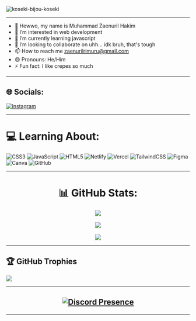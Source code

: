 ![koseki-bijou-koseki](https://github.com/user-attachments/assets/4736aa8d-5e1c-4b6d-8710-d16df4cf1d10)

---
- 👋 Hewwo, my name is Muhammad Zaenuril Hakim
- 👀 I’m interested in web development
- 🌱 I’m currently learning javascript
- 💞️ I’m looking to collaborate on uhh... idk bruh, that's tough
- 📫 How to reach me zaenurilrimuru@gmail.com
- 😄 Pronouns: He/Him
- ⚡ Fun fact: I like crepes so much
  
---
## 🌐 Socials:
[![Instagram](https://img.shields.io/badge/Instagram-%23E4405F.svg?logo=Instagram&logoColor=white)](https://instagram.com/zaenrll) 

---

# 💻 Learning About:
![CSS3](https://img.shields.io/badge/css3-%231572B6.svg?style=for-the-badge&logo=css3&logoColor=white) ![JavaScript](https://img.shields.io/badge/javascript-%23323330.svg?style=for-the-badge&logo=javascript&logoColor=%23F7DF1E) ![HTML5](https://img.shields.io/badge/html5-%23E34F26.svg?style=for-the-badge&logo=html5&logoColor=white) ![Netlify](https://img.shields.io/badge/netlify-%23000000.svg?style=for-the-badge&logo=netlify&logoColor=#00C7B7) ![Vercel](https://img.shields.io/badge/vercel-%23000000.svg?style=for-the-badge&logo=vercel&logoColor=white) ![TailwindCSS](https://img.shields.io/badge/tailwindcss-%2338B2AC.svg?style=for-the-badge&logo=tailwind-css&logoColor=white) ![Figma](https://img.shields.io/badge/figma-%23F24E1E.svg?style=for-the-badge&logo=figma&logoColor=white) ![Canva](https://img.shields.io/badge/Canva-%2300C4CC.svg?style=for-the-badge&logo=Canva&logoColor=white) ![GitHub](https://img.shields.io/badge/github-%23121011.svg?style=for-the-badge&logo=github&logoColor=white)

---

<div display="flex" align="center">
  
# 📊 GitHub Stats:
![](https://github-readme-stats.vercel.app/api?username=zaenuril&theme=dark&hide_border=false&include_all_commits=true&count_private=false)<br/><br/>
![](https://github-readme-streak-stats.herokuapp.com/?user=zaenuril&theme=dark&hide_border=false)<br/><br/>
![](https://github-readme-stats.vercel.app/api/top-langs/?username=zaenuril&theme=dark&hide_border=false&include_all_commits=true&count_private=false&layout=compact)

</div>

---

## 🏆 GitHub Trophies

![](https://github-profile-trophy.vercel.app/?username=zaenuril&theme=radical&no-frame=false&no-bg=true&margin-w=4)

---

## <p align="center"> [![Discord Presence](https://lanyard.kyrie25.me/api/674610158722220032)](https://discord.com/users/674610158722220032/useDisplayName=true) </p>

---
